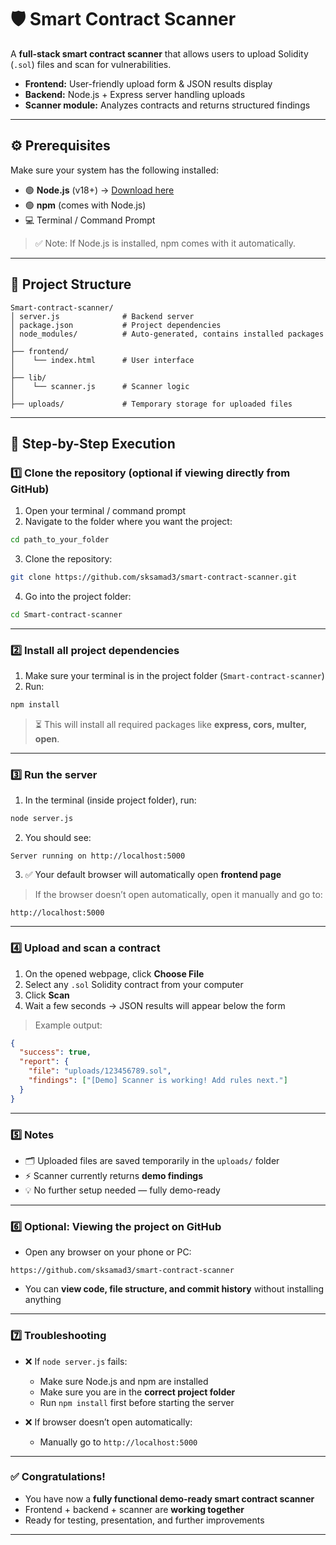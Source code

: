# 🛡️ Smart Contract Scanner

A **full-stack smart contract scanner** that allows users to upload Solidity (`.sol`) files and scan for vulnerabilities.

* **Frontend:** User-friendly upload form & JSON results display
* **Backend:** Node.js + Express server handling uploads
* **Scanner module:** Analyzes contracts and returns structured findings

---

## ⚙️ Prerequisites

Make sure your system has the following installed:

* 🟢 **Node.js** (v18+) → [Download here](https://nodejs.org/)
* 🟢 **npm** (comes with Node.js)
* 💻 Terminal / Command Prompt

> ✅ Note: If Node.js is installed, npm comes with it automatically.

---

## 📂 Project Structure

```
Smart-contract-scanner/
│ server.js              # Backend server
│ package.json           # Project dependencies
│ node_modules/          # Auto-generated, contains installed packages
│
├── frontend/
│    └── index.html      # User interface
│
├── lib/
│    └── scanner.js      # Scanner logic
│
├── uploads/             # Temporary storage for uploaded files
```

---

## 🏁 Step-by-Step Execution

### **1️⃣ Clone the repository (optional if viewing directly from GitHub)**

1. Open your terminal / command prompt
2. Navigate to the folder where you want the project:

```bash
cd path_to_your_folder
```

3. Clone the repository:

```bash
git clone https://github.com/sksamad3/smart-contract-scanner.git
```

4. Go into the project folder:

```bash
cd Smart-contract-scanner
```

---

### **2️⃣ Install all project dependencies**

1. Make sure your terminal is in the project folder (`Smart-contract-scanner`)
2. Run:

```bash
npm install
```

> ⏳ This will install all required packages like **express, cors, multer, open**.

---

### **3️⃣ Run the server**

1. In the terminal (inside project folder), run:

```bash
node server.js
```

2. You should see:

```
Server running on http://localhost:5000
```

3. ✅ Your default browser will automatically open **frontend page**

> If the browser doesn’t open automatically, open it manually and go to:

```
http://localhost:5000
```

---

### **4️⃣ Upload and scan a contract**

1. On the opened webpage, click **Choose File**
2. Select any `.sol` Solidity contract from your computer
3. Click **Scan**
4. Wait a few seconds → JSON results will appear below the form

> Example output:

```json
{
  "success": true,
  "report": {
    "file": "uploads/123456789.sol",
    "findings": ["[Demo] Scanner is working! Add rules next."]
  }
}
```

---

### **5️⃣ Notes**

* 🗂️ Uploaded files are saved temporarily in the `uploads/` folder
* ⚡ Scanner currently returns **demo findings**
* 💡 No further setup needed — fully demo-ready

---

### **6️⃣ Optional: Viewing the project on GitHub**

* Open any browser on your phone or PC:

```
https://github.com/sksamad3/smart-contract-scanner
```

* You can **view code, file structure, and commit history** without installing anything

---

### **7️⃣ Troubleshooting**

* ❌ If `node server.js` fails:

  * Make sure Node.js and npm are installed
  * Make sure you are in the **correct project folder**
  * Run `npm install` first before starting the server

* ❌ If browser doesn’t open automatically:

  * Manually go to `http://localhost:5000`

---

### ✅ Congratulations!

* You have now a **fully functional demo-ready smart contract scanner**
* Frontend + backend + scanner are **working together**
* Ready for testing, presentation, and further improvements

---